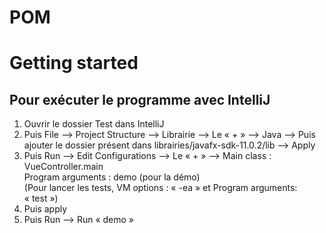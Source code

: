 # POM

<h1>Getting started</h1>
<h2>Pour exécuter le programme avec IntelliJ </h2>

1.   Ouvrir le dossier Test dans IntelliJ
2.  Puis File —> Project Structure —>  Librairie —> Le « + » —> Java —> Puis ajouter le dossier présent dans librairies/javafx-sdk-11.0.2/lib —> Apply
3.  Puis Run —> Edit Configurations —> Le « + » —> 
        Main class : VueController.main  
	    Program arguments : demo (pour la démo)  
        (Pour lancer les tests, VM options : « -ea » et Program arguments: « test »)
4.  Puis apply
5.  Puis Run —> Run « demo »

